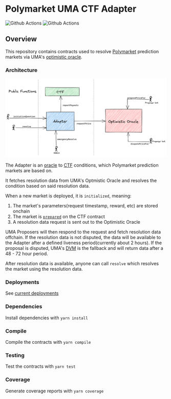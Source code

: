 # Polymarket UMA CTF Adapter

![Github Actions](https://github.com/Polymarket/uma-conditional-tokens-adapter/workflows/Tests/badge.svg)
![Github Actions](https://github.com/Polymarket/uma-conditional-tokens-adapter/workflows/Lint/badge.svg)

## Overview

This repository contains contracts used to resolve [Polymarket](https://polymarket.com/) prediction markets via UMA's [optimistic oracle](https://docs.umaproject.org/oracle/optimistic-oracle-interface).

### Architecture
![Contract Architecture](./docs/adapter.png)

The Adapter is an [oracle](https://github.com/Polymarket/conditional-tokens-contracts/blob/a927b5a52cf9ace712bf1b5fe1d92bf76399e692/contracts/ConditionalTokens.sol#L65) to [CTF](https://docs.gnosis.io/conditionaltokens/) conditions, which Polymarket prediction markets are based on.

It fetches resolution data from UMA's Optmistic Oracle and resolves the condition based on said resolution data.

When a new market is deployed, it is `initialized`, meaning:
1) The market's parameters(request timestamp, reward, etc) are stored onchain
2) The market is [`prepared`](https://github.com/Polymarket/conditional-tokens-contracts/blob/a927b5a52cf9ace712bf1b5fe1d92bf76399e692/contracts/ConditionalTokens.sol#L65) on the CTF contract
3) A resolution data request is sent out to the Optimistic Oracle

UMA Proposers will then respond to the request and fetch resolution data offchain. If the resolution data is not disputed, the data will be available to the Adapter after a defined liveness period(currently about 2 hours). If the proposal is disputed, UMA's [DVM](https://docs.umaproject.org/getting-started/oracle#umas-data-verification-mechanism) is the fallback and will return data after a 48 - 72 hour period.

After resolution data is available, anyone can call `resolve` which resolves the market using the resolution data.


### Deployments

See [current deployments](./deploys.md)


### Dependencies

Install dependencies with `yarn install`

### Compile

Compile the contracts with `yarn compile`

### Testing

Test the contracts with `yarn test`

### Coverage

Generate coverage reports with `yarn coverage`
